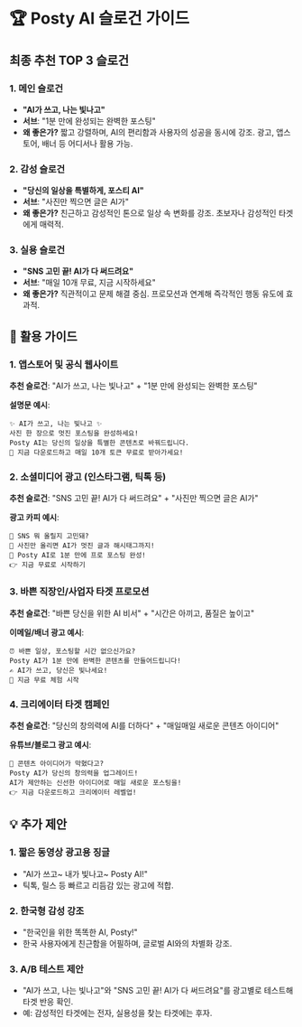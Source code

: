 # 🏆 Posty AI 슬로건 가이드

## 최종 추천 TOP 3 슬로건

### 1. **메인 슬로건**

- **"AI가 쓰고, 나는 빛나고"**
- **서브**: "1분 만에 완성되는 완벽한 포스팅"
- **왜 좋은가?** 짧고 강렬하며, AI의 편리함과 사용자의 성공을 동시에 강조. 광고, 앱스토어, 배너 등 어디서나 활용 가능.

### 2. **감성 슬로건**

- **"당신의 일상을 특별하게, 포스티 AI"**
- **서브**: "사진만 찍으면 글은 AI가"
- **왜 좋은가?** 친근하고 감성적인 톤으로 일상 속 변화를 강조. 초보자나 감성적인 타겟에게 매력적.

### 3. **실용 슬로건**

- **"SNS 고민 끝! AI가 다 써드려요"**
- **서브**: "매일 10개 무료, 지금 시작하세요"
- **왜 좋은가?** 직관적이고 문제 해결 중심. 프로모션과 연계해 즉각적인 행동 유도에 효과적.

## 📌 활용 가이드

### 1. 앱스토어 및 공식 웹사이트

**추천 슬로건**: "AI가 쓰고, 나는 빛나고" + "1분 만에 완성되는 완벽한 포스팅"

**설명문 예시**:

```
✨ AI가 쓰고, 나는 빛나고 ✨
사진 한 장으로 멋진 포스팅을 완성하세요!
Posty AI는 당신의 일상을 특별한 콘텐츠로 바꿔드립니다.
🎁 지금 다운로드하고 매일 10개 토큰 무료로 받아가세요!
```

### 2. 소셜미디어 광고 (인스타그램, 틱톡 등)

**추천 슬로건**: "SNS 고민 끝! AI가 다 써드려요" + "사진만 찍으면 글은 AI가"

**광고 카피 예시**:

```
🤔 SNS 뭐 올릴지 고민돼?
📸 사진만 올리면 AI가 멋진 글과 해시태그까지!
💫 Posty AI로 1분 만에 프로 포스팅 완성!
👉 지금 무료로 시작하기
```

### 3. 바쁜 직장인/사업자 타겟 프로모션

**추천 슬로건**: "바쁜 당신을 위한 AI 비서" + "시간은 아끼고, 품질은 높이고"

**이메일/배너 광고 예시**:

```
⏰ 바쁜 일상, 포스팅할 시간 없으신가요?
Posty AI가 1분 만에 완벽한 콘텐츠를 만들어드립니다!
✍️ AI가 쓰고, 당신은 빛나세요!
🎯 지금 무료 체험 시작
```

### 4. 크리에이터 타겟 캠페인

**추천 슬로건**: "당신의 창의력에 AI를 더하다" + "매일매일 새로운 콘텐츠 아이디어"

**유튜브/블로그 광고 예시**:

```
🎨 콘텐츠 아이디어가 막혔다고?
Posty AI가 당신의 창의력을 업그레이드!
AI가 제안하는 신선한 아이디어로 매일 새로운 포스팅을!
👉 지금 다운로드하고 크리에이터 레벨업!
```

## 💡 추가 제안

### 1. 짧은 동영상 광고용 징글

- "AI가 쓰고~ 내가 빛나고~ Posty AI!"
- 틱톡, 릴스 등 빠르고 리듬감 있는 광고에 적합.

### 2. 한국형 감성 강조

- "한국인을 위한 똑똑한 AI, Posty!"
- 한국 사용자에게 친근함을 어필하며, 글로벌 AI와의 차별화 강조.

### 3. A/B 테스트 제안

- "AI가 쓰고, 나는 빛나고"와 "SNS 고민 끝! AI가 다 써드려요"를 광고별로 테스트해 타겟 반응 확인.
- 예: 감성적인 타겟에는 전자, 실용성을 찾는 타겟에는 후자.
